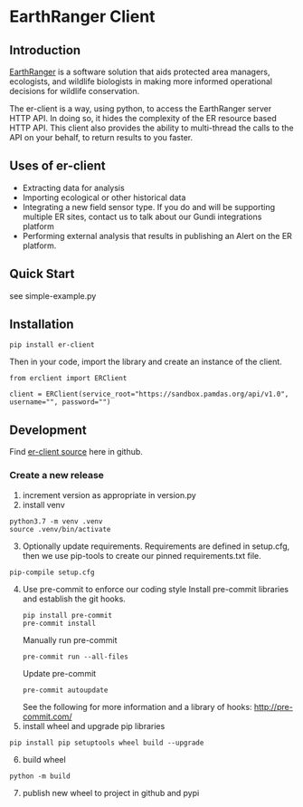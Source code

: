 # EarthRanger Client
## Introduction
[EarthRanger](https://www.earthranger.com/) is a software solution that aids protected area managers, ecologists, and wildlife biologists in making more informed operational decisions for wildlife conservation.

The er-client is a way, using python, to access the EarthRanger server HTTP API. In doing so, it hides the complexity of the ER resource based HTTP API. This client also provides the ability to multi-thread the calls to the API on your behalf, to return results to you faster.

## Uses of er-client
* Extracting data for analysis
* Importing ecological or other historical data
* Integrating a new field sensor type. If you do and will be supporting multiple ER sites, contact us to talk about our Gundi integrations platform
* Performing external analysis that results in publishing an Alert on the ER platform.

## Quick Start

see simple-example.py

## Installation
```
pip install er-client
```

Then in your code, import the library and create an instance of the client.

```
from erclient import ERClient

client = ERClient(service_root="https://sandbox.pamdas.org/api/v1.0", username="", password="")
```
## Development
Find [er-client source](https://github.com/PADAS/er-client) here in github.
### Create a new release
1. increment version as appropriate in version.py
2. install venv
~~~~
python3.7 -m venv .venv
source .venv/bin/activate
~~~~
3. Optionally update requirements. Requirements are defined in setup.cfg, then we use pip-tools to create our pinned requirements.txt file.
~~~
pip-compile setup.cfg
~~~
4. Use pre-commit to enforce our coding style
    Install pre-commit libraries and establish the git hooks.
    ~~~
    pip install pre-commit
    pre-commit install
    ~~~~
    Manually run pre-commit
    ~~~
    pre-commit run --all-files
    ~~~
    Update pre-commit
    ~~~
    pre-commit autoupdate
    ~~~
    See the following for more information and a library of hooks: http://pre-commit.com/
5. install wheel and upgrade pip libraries
~~~~
pip install pip setuptools wheel build --upgrade
~~~~
6. build wheel
~~~~
python -m build
~~~~
7. publish new wheel to project in github and pypi
